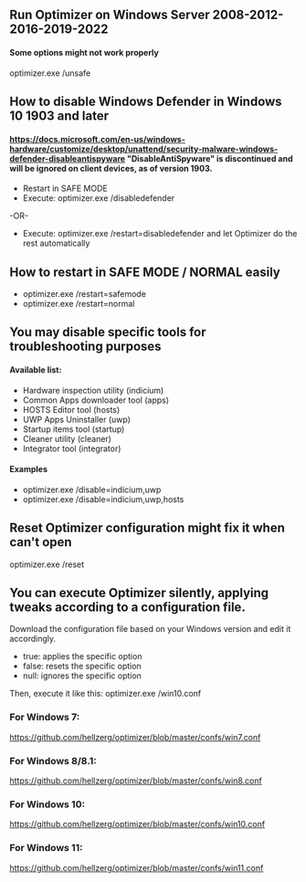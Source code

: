 ## Run Optimizer on Windows Server 2008-2012-2016-2019-2022 ##
#### Some options might not work properly ####
optimizer.exe /unsafe

## How to disable Windows Defender in Windows 10 1903 and later ##
#### https://docs.microsoft.com/en-us/windows-hardware/customize/desktop/unattend/security-malware-windows-defender-disableantispyware "DisableAntiSpyware" is discontinued and will be ignored on client devices, as of version 1903. ####

- Restart in SAFE MODE
- Execute: optimizer.exe /disabledefender

-OR-

- Execute: optimizer.exe /restart=disabledefender and let Optimizer do the rest automatically

## How to restart in SAFE MODE / NORMAL easily ##

- optimizer.exe /restart=safemode
- optimizer.exe /restart=normal

## You may disable specific tools for troubleshooting purposes ##
#### Available list: ####

* Hardware inspection utility (indicium)
* Common Apps downloader tool (apps)
* HOSTS Editor tool (hosts)
* UWP Apps Uninstaller (uwp)
* Startup items tool (startup)
* Cleaner utility (cleaner)
* Integrator tool (integrator)

#### Examples ####

- optimizer.exe /disable=indicium,uwp
- optimizer.exe /disable=indicium,uwp,hosts

## Reset Optimizer configuration might fix it when can't open ##
optimizer.exe /reset

## You can execute Optimizer silently, applying tweaks according to a configuration file. ##

Download the configuration file based on your Windows version and edit it accordingly.

* true: applies the specific option
* false: resets the specific option
* null: ignores the specific option

Then, execute it like this: optimizer.exe /win10.conf

### For Windows 7: ###
https://github.com/hellzerg/optimizer/blob/master/confs/win7.conf

### For Windows 8/8.1: ###
https://github.com/hellzerg/optimizer/blob/master/confs/win8.conf

### For Windows 10: ###
https://github.com/hellzerg/optimizer/blob/master/confs/win10.conf

### For Windows 11: ###
https://github.com/hellzerg/optimizer/blob/master/confs/win11.conf


